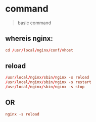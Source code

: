 # command
> basic command

## whereis nginx:
```conf
cd /usr/local/nginx/conf/vhost
```

## reload
```conf
/usr/local/nginx/sbin/nginx -s reload
/usr/local/nginx/sbin/nginx -s restart
/usr/local/nginx/sbin/nginx -s stop
```

## OR
```conf
nginx -s reload
```